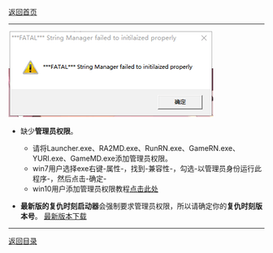 [返回首页](./Home)

***

![](./FATAL.png)

 - 缺少**管理员权限**。

   - 请将Launcher.exe、RA2MD.exe、RunRN.exe、GameRN.exe、YURI.exe、GameMD.exe添加管理员权限。
   - win7用户选择exe右键-属性-，找到-兼容性-，勾选-以管理员身份运行此程序-，然后点击-确定-
   - win10用户添加管理员权限教程[点击此处](https://jingyan.baidu.com/article/93f9803f4e8a58e0e46f55db.html)

 - **最新版的复仇时刻启动器**会强制要求管理员权限，所以请确定你的**复仇时刻版本号**。  [最新版本下载](最新版本下载)




***

[返回目录](./常见问题指南)

